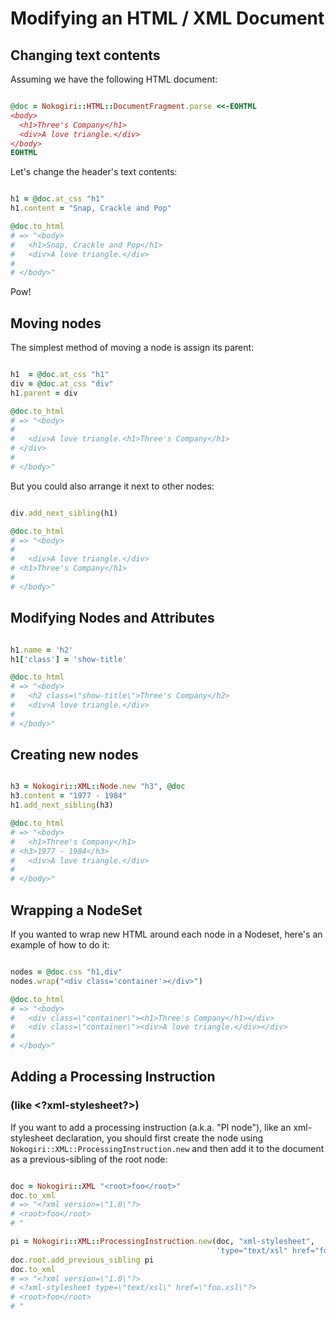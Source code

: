 # Modifying an HTML / XML Document

## Changing text contents

Assuming we have the following HTML document:

```ruby

@doc = Nokogiri::HTML::DocumentFragment.parse <<-EOHTML
<body>
  <h1>Three's Company</h1>
  <div>A love triangle.</div>
</body>
EOHTML
```

Let's change the header's text contents:

```ruby

h1 = @doc.at_css "h1"
h1.content = "Snap, Crackle and Pop"

@doc.to_html
# => "<body>
#   <h1>Snap, Crackle and Pop</h1>
#   <div>A love triangle.</div>
# 
# </body>"
```

Pow!

## Moving nodes

The simplest method of moving a node is assign its parent:

```ruby

h1  = @doc.at_css "h1"
div = @doc.at_css "div"
h1.parent = div

@doc.to_html
# => "<body>
#   
#   <div>A love triangle.<h1>Three's Company</h1>
# </div>
# 
# </body>"
```

But you could also arrange it next to other nodes:

```ruby

div.add_next_sibling(h1)

@doc.to_html
# => "<body>
#   
#   <div>A love triangle.</div>
# <h1>Three's Company</h1>
# 
# </body>"
```

## Modifying Nodes and Attributes

```ruby

h1.name = 'h2'
h1['class'] = 'show-title'

@doc.to_html
# => "<body>
#   <h2 class=\"show-title\">Three's Company</h2>
#   <div>A love triangle.</div>
# 
# </body>"
```

## Creating new nodes

```ruby

h3 = Nokogiri::XML::Node.new "h3", @doc
h3.content = "1977 - 1984"
h1.add_next_sibling(h3)

@doc.to_html
# => "<body>
#   <h1>Three's Company</h1>
# <h3>1977 - 1984</h3>
#   <div>A love triangle.</div>
# 
# </body>"
```

## Wrapping a NodeSet

If you wanted to wrap new HTML around each node in a Nodeset, here's an example of how to do it:

```ruby

nodes = @doc.css "h1,div"
nodes.wrap("<div class='container'></div>")

@doc.to_html
# => "<body>
#   <div class=\"container\"><h1>Three's Company</h1></div>
#   <div class=\"container\"><div>A love triangle.</div></div>
# 
# </body>"
```

## Adding a Processing Instruction

### (like &lt;?xml-stylesheet?&gt;)

If you want to add a processing instruction (a.k.a. "PI node"), like
an xml-stylesheet declaration, you should first create the node using
`Nokogiri::XML::ProcessingInstruction.new` and then add it to the
document as a previous-sibling of the root node:

```ruby

doc = Nokogiri::XML "<root>foo</root>"
doc.to_xml
# => "<?xml version=\"1.0\"?>
# <root>foo</root>
# "

pi = Nokogiri::XML::ProcessingInstruction.new(doc, "xml-stylesheet",
                                              'type="text/xsl" href="foo.xsl"')
doc.root.add_previous_sibling pi
doc.to_xml
# => "<?xml version=\"1.0\"?>
# <?xml-stylesheet type=\"text/xsl\" href=\"foo.xsl\"?>
# <root>foo</root>
# "
```
